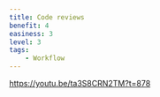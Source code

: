 ```yaml
---
title: Code reviews
benefit: 4
easiness: 3
level: 3
tags:
    - Workflow
---
```


https://youtu.be/ta3S8CRN2TM?t=878
